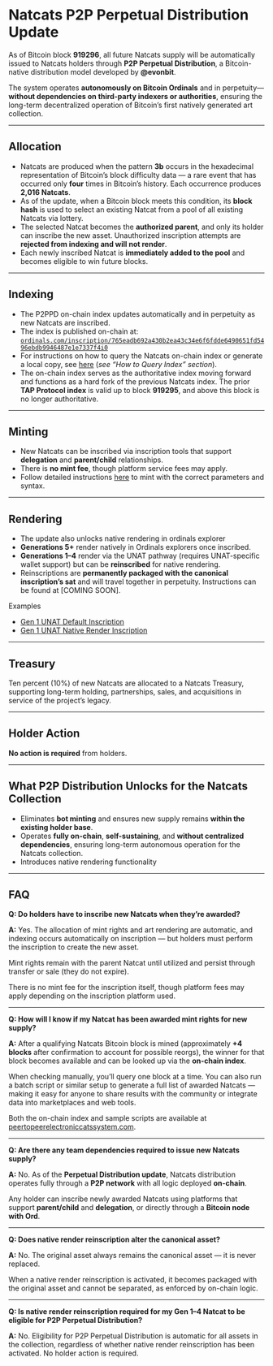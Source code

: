 # Natcats P2P Perpetual Distribution Update

As of Bitcoin block **919296**, all future Natcats supply will be automatically issued to Natcats holders through **P2P Perpetual Distribution**, a Bitcoin-native distribution model developed by **@evonbit**.  

The system operates **autonomously on Bitcoin Ordinals** and in perpetuity—**without dependencies on third-party indexers or authorities**, ensuring the long-term decentralized operation of Bitcoin’s first natively generated art collection.

---

## Allocation
- Natcats are produced when the pattern **3b** occurs in the hexadecimal representation of Bitcoin’s block difficulty data — a rare event that has occurred only **four** times in Bitcoin’s history. Each occurrence produces **2,016 Natcats**.  
- As of the update, when a Bitcoin block meets this condition, its **block hash** is used to select an existing Natcat from a pool of all existing Natcats via lottery.  
- The selected Natcat becomes the **authorized parent**, and only its holder can inscribe the new asset. Unauthorized inscription attempts are **rejected from indexing and will not render**.
- Each newly inscribed Natcat is **immediately added to the pool** and becomes eligible to win future blocks.  

---

## Indexing
- The P2PPD on-chain index updates automatically and in perpetuity as new Natcats are inscribed.  
- The index is published on-chain at:  
  [`ordinals.com/inscription/765eadb692a430b2ea43c34e6f6fdde6490651fd5496ebdb9946487e1e7337f4i0`](https://ordinals.com/inscription/765eadb692a430b2ea43c34e6f6fdde6490651fd5496ebdb9946487e1e7337f4i0)  
- For instructions on how to query the Natcats on-chain index or generate a local copy, see [here](https://github.com/evonbit/bitcoin-native-systems/blob/main/P2P%20Perpetual%20Distribution/01-p2p-perpetual-distribution.md) (*see “How to Query Index” section*).  
- The on-chain index serves as the authoritative index moving forward and functions as a hard fork of the previous Natcats index. The prior **TAP Protocol index** is valid up to block **919295**, and above this block is no longer authoritative.  

---

## Minting
- New Natcats can be inscribed via inscription tools that support **delegation** and **parent/child** relationships.  
- There is **no mint fee**, though platform service fees may apply.  
- Follow detailed instructions [here](https://github.com/evonbit/bitcoin-native-systems/blob/main/P2P%20Perpetual%20Distribution/01-p2p-perpetual-distribution.md#minting-instructions) to mint with the correct parameters and syntax.  

---

## Rendering
- The update also unlocks native rendering in ordinals explorer
- **Generations 5+** render natively in Ordinals explorers once inscribed.
- **Generations 1–4** render via the UNAT pathway (requires UNAT-specific wallet support) but can be **reinscribed** for native rendering.  
- Reinscriptions are **permanently packaged with the canonical inscription’s sat** and will travel together in perpetuity. Instructions can be found at [COMING SOON].  
<!-- - See [How to Enable Gen 1–4 Native Rendering](https://github.com/evonbit/bitcoin-native-systems/blob/main/Natcats/04-how-to-enable-native-render-reinscription.md) for reinscription instructions.  --->

Examples  
- [Gen 1 UNAT Default Inscription](https://ordinals.com/inscription/5c26e644c0a93f02f964182fdab436378405d0f6639ca20134f747b160457e76i0)  
- [Gen 1 UNAT Native Render Inscription](https://ordinals.com/inscription/4d71c795bf62a1a458c5411b2b2ab0cb35209bb0ed7b5614a401ec781beadbbfi0)  

---

## Treasury
Ten percent (10%) of new Natcats are allocated to a Natcats Treasury, supporting long-term holding, partnerships, sales, and acquisitions in service of the project’s legacy.  

---

## Holder Action
**No action is required** from holders.  

---

## What P2P Distribution Unlocks for the Natcats Collection
- Eliminates **bot minting** and ensures new supply remains **within the existing holder base**.  
- Operates **fully on-chain**, **self-sustaining**, and **without centralized dependencies**, ensuring long-term autonomous operation for the Natcats collection.  
- Introduces native rendering functionality

---

## FAQ

**Q: Do holders have to inscribe new Natcats when they’re awarded?**  

**A:** Yes. The allocation of mint rights and art rendering are automatic, and indexing occurs automatically on inscription — but holders must perform the inscription to create the new asset.  

Mint rights remain with the parent Natcat until utilized and persist through transfer or sale (they do not expire).  

There is no mint fee for the inscription itself, though platform fees may apply depending on the inscription platform used.  

---

**Q: How will I know if my Natcat has been awarded mint rights for new supply?**  

**A:** After a qualifying Natcats Bitcoin block is mined (approximately **+4 blocks** after confirmation to account for possible reorgs), the winner for that block becomes available and can be looked up via the **on-chain index**.  

When checking manually, you’ll query one block at a time. You can also run a batch script or similar setup to generate a full list of awarded Natcats — making it easy for anyone to share results with the community or integrate data into marketplaces and web tools.  

Both the on-chain index and sample scripts are available at [peertopeerelectroniccatssystem.com](http://peertopeerelectroniccatssystem.com).  

---

**Q: Are there any team dependencies required to issue new Natcats supply?**  

**A:** No. As of the **Perpetual Distribution update**, Natcats distribution operates fully through a **P2P network** with all logic deployed **on-chain**.  

Any holder can inscribe newly awarded Natcats using platforms that support **parent/child** and **delegation**, or directly through a **Bitcoin node with Ord**.  

---

**Q: Does native render reinscription alter the canonical asset?**  

**A:** No. The original asset always remains the canonical asset — it is never replaced.  

When a native render reinscription is activated, it becomes packaged with the original asset and cannot be separated, as enforced by on-chain logic.  

---

**Q: Is native render reinscription required for my Gen 1–4 Natcat to be eligible for P2P Perpetual Distribution?**  

**A:** No. Eligibility for P2P Perpetual Distribution is automatic for all assets in the collection, regardless of whether native render reinscription has been activated. No holder action is required.  
